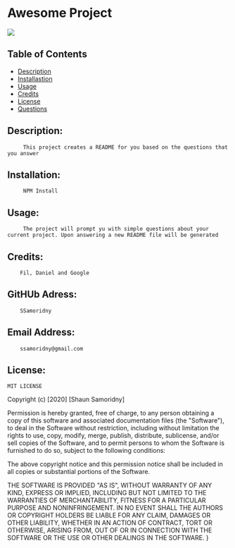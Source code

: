 

# Awesome Project
![](https://img.shields.io/badge/README-GOODREADME-brightgreen)

## Table of Contents
- [Description](#project_description)
- [Installastion](#installation_instructions)
- [Usage](#usage_instructions)
- [Credits](#project_credits)
- [License](#project_license)
- [Questions](#questions)

## Description: 

         This project creates a README for you based on the questions that you answer

## Installation:

         NPM Install

## Usage:

         The project will prompt yu with simple questions about your current project. Upon answering a new README file will be generated

## Credits:

        Fil, Daniel and Google

## GitHUb Adress:

        SSamoridny

## Email Address:

        ssamoridny@gmail.com

## License:
    

    
    MIT LICENSE

Copyright (c) [2020] [Shaun Samoridny]

Permission is hereby granted, free of charge, to any person obtaining a copy
of this software and associated documentation files (the "Software"), to deal
in the Software without restriction, including without limitation the rights
to use, copy, modify, merge, publish, distribute, sublicense, and/or sell
copies of the Software, and to permit persons to whom the Software is
furnished to do so, subject to the following conditions:

The above copyright notice and this permission notice shall be included in all
copies or substantial portions of the Software.

THE SOFTWARE IS PROVIDED "AS IS", WITHOUT WARRANTY OF ANY KIND, EXPRESS OR
IMPLIED, INCLUDING BUT NOT LIMITED TO THE WARRANTIES OF MERCHANTABILITY,
FITNESS FOR A PARTICULAR PURPOSE AND NONINFRINGEMENT. IN NO EVENT SHALL THE
AUTHORS OR COPYRIGHT HOLDERS BE LIABLE FOR ANY CLAIM, DAMAGES OR OTHER
LIABILITY, WHETHER IN AN ACTION OF CONTRACT, TORT OR OTHERWISE, ARISING FROM,
OUT OF OR IN CONNECTION WITH THE SOFTWARE OR THE USE OR OTHER DEALINGS IN THE
SOFTWARE.
}
      

   
